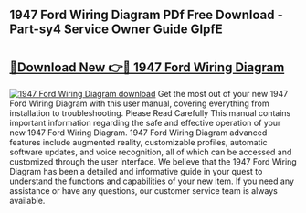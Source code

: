 ## 1947 Ford Wiring Diagram PDf Free Download - Part-sy4 Service Owner Guide GIpfE

# <h2><a href="http://dfm8xu.blite.top/?on=1947+Ford+Wiring+Diagram">🔗Download New 👉🔴 1947 Ford Wiring Diagram</a></h2>

[![1947 Ford Wiring Diagram download](https://i.imgur.com/lujVjoI.png)](http://dfm8xu.blite.top/?on=1947+Ford+Wiring+Diagram)
Get the most out of your new 1947 Ford Wiring Diagram with this user manual, covering everything from installation to troubleshooting. Please Read Carefully This manual contains important information regarding the safe and effective operation of your new 1947 Ford Wiring Diagram. 1947 Ford Wiring Diagram advanced features include augmented reality, customizable profiles, automatic software updates, and voice recognition, all of which can be accessed and customized through the user interface. We believe that the 1947 Ford Wiring Diagram has been a detailed and informative guide in your quest to understand the functions and capabilities of your new item. If you need any assistance or have any questions, our customer service team is always available.
